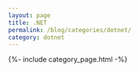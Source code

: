 ```yaml
---
layout: page
title: .NET
permalink: /blog/categories/dotnet/
category: dotnet
---
```


{%- include category_page.html -%}
